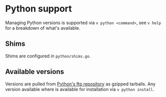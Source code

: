 # Python support

Managing Python versions is supported via `v python <command>`, see `v help` for a breakdown of what's available.

## Shims

Shims are configured in `python/shims.go`.

## Available versions

Versions are pulled from [Python's ftp repository](https://www.python.org/ftp/python/) as gzipped tarballs. Any version available where is available for installation via `v python install`.
